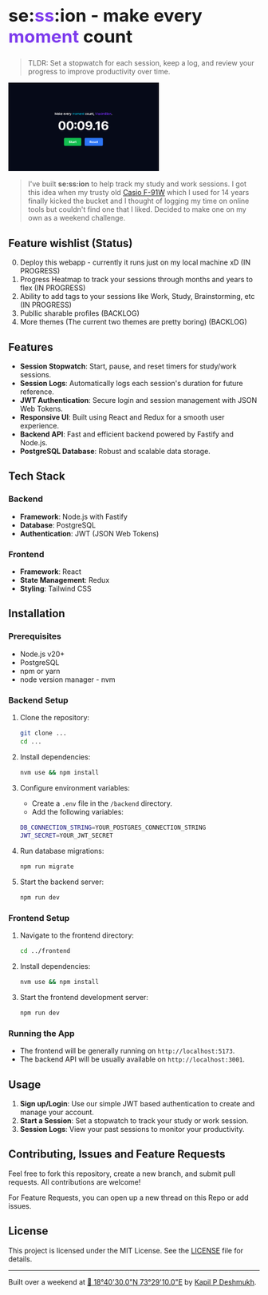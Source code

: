 <a href="/" style="text-decoration: none;">
    <h1 style="font-size: 2.2rem; font-weight: bold;">
        se:<span style="color: #7D3BED;">ss</span>:ion - make every <span style="color: #7D3BED;">moment</span> count
    </h1>
</a>

> TLDR: Set a stopwatch for each session, keep a log, and review your progress to improve productivity over time.

<img src="./hero.png" alt="se:ss:ion" style="max-width: 60%; max-height: 400px;">

> I've built **se:ss:ion** to help track my study and work sessions. I got this idea when my trusty old [Casio F-91W](https://en.wikipedia.org/wiki/Casio_F-91W) which I used for 14 years finally kicked the bucket and I thought of logging my time on online tools but couldn't find one that I liked. Decided to make one on my own as a weekend challenge.

## Feature wishlist (Status)

0. Deploy this webapp - currently it runs just on my local machine xD (IN PROGRESS)
1. Progress Heatmap to track your sessions through months and years to flex (IN PROGRESS)
2. Ability to add tags to your sessions like Work, Study, Brainstorming, etc (IN PROGRESS)
3. Publlic sharable profiles (BACKLOG)
4. More themes (The current two themes are pretty boring) (BACKLOG)

## Features

- **Session Stopwatch**: Start, pause, and reset timers for study/work sessions.
- **Session Logs**: Automatically logs each session's duration for future reference.
- **JWT Authentication**: Secure login and session management with JSON Web Tokens.
- **Responsive UI**: Built using React and Redux for a smooth user experience.
- **Backend API**: Fast and efficient backend powered by Fastify and Node.js.
- **PostgreSQL Database**: Robust and scalable data storage.

## Tech Stack

### Backend

- **Framework**: Node.js with Fastify
- **Database**: PostgreSQL
- **Authentication**: JWT (JSON Web Tokens)

### Frontend

- **Framework**: React
- **State Management**: Redux
- **Styling**: Tailwind CSS

## Installation

### Prerequisites

- Node.js v20+
- PostgreSQL
- npm or yarn
- node version manager - nvm

### Backend Setup

1. Clone the repository:

   ```bash
   git clone ...
   cd ...
   ```

2. Install dependencies:

   ```bash
   nvm use && npm install
   ```

3. Configure environment variables:

   - Create a `.env` file in the `/backend` directory.
   - Add the following variables:

   ```bash
   DB_CONNECTION_STRING=YOUR_POSTGRES_CONNECTION_STRING
   JWT_SECRET=YOUR_JWT_SECRET
   ```

4. Run database migrations:

   ```bash
   npm run migrate
   ```

5. Start the backend server:
   ```bash
   npm run dev
   ```

### Frontend Setup

1. Navigate to the frontend directory:

   ```bash
   cd ../frontend
   ```

2. Install dependencies:

   ```bash
   nvm use && npm install
   ```

3. Start the frontend development server:
   ```bash
   npm run dev
   ```

### Running the App

- The frontend will be generally running on `http://localhost:5173`.
- The backend API will be usually available on `http://localhost:3001`.

## Usage

1. **Sign up/Login**: Use our simple JWT based authentication to create and manage your account.
2. **Start a Session**: Set a stopwatch to track your study or work session.
3. **Session Logs**: View your past sessions to monitor your productivity.

## Contributing, Issues and Feature Requests

Feel free to fork this repository, create a new branch, and submit pull requests. All contributions are welcome!

For Feature Requests, you can open up a new thread on this Repo or add issues.

## License

This project is licensed under the MIT License. See the [LICENSE](LICENSE) file for details.

---

Built over a weekend at [📍 18°40'30.0"N 73°29'10.0"E](https://maps.app.goo.gl/RshGb5oW22jVdBHV8) by [Kapil P Deshmukh](https://www.linkedin.com/in/kapil-d/).
